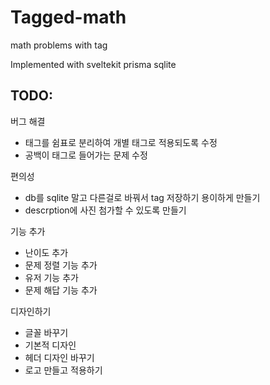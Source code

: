 # Tagged-math

math problems with tag

Implemented with sveltekit prisma sqlite

## TODO:
버그 해결
- 태그를 쉼표로 분리하여 개별 태그로 적용되도록 수정
- 공백이 태그로 들어가는 문제 수정

편의성
- db를 sqlite 말고 다른걸로 바꿔서 tag 저장하기 용이하게 만들기
- descrption에 사진 첨가할 수 있도록 만들기

기능 추가
- 난이도 추가
- 문제 정렬 기능 추가
- 유저 기능 추가
- 문제 해답 기능 추가


디자인하기
- 글꼴 바꾸기
- 기본적 디자인
- 헤더 디자인 바꾸기
- 로고 만들고 적용하기